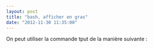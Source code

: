 ```yaml
---
layout: post
title: "bash, afficher en gras"
date: "2012-11-30 11:35:00"
---
```

On peut utiliser la commande tput de la manière suivante :

<script src="http://pastebin.com/embed_js.php?i=gwjQquEZ"></script>

<div style="height: 0; overflow: hidden;">gras, bold, tput, echo
</div>
